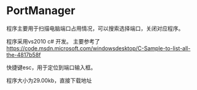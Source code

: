 # PortManager
程序主要用于扫描电脑端口占用情况，可以搜索选择端口，关闭对应程序。

程序采用vs2010 c# 开发。
主要参考了
https://code.msdn.microsoft.com/windowsdesktop/C-Sample-to-list-all-the-4817b58f

快捷键esc，用于定位到端口输入框。

程序大小为29.00kb，直接下载地址
